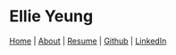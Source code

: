 # Ellie Yeung

[Home] | [About](about.md) | [Resume](Ellie_Yeung_Resume.pdf) | [Github] | [LinkedIn]

   [home]: <https://ellieyeung.me>
   [github]: <https://github.com/yelleagle/>
   [linkedin]: <https://www.linkedin.com/in/ellieyeung>
